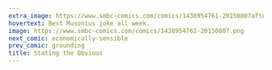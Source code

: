 ```yaml
---
extra_image: https://www.smbc-comics.com/comics/1438954761-20150807after.png
hovertext: Best Musonius joke all week.
image: https://www.smbc-comics.com/comics/1438954761-20150807.png
next_comic: economically-sensible
prev_comic: grounding
title: Stating the Obvious
---
```


